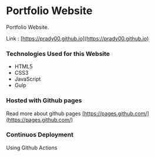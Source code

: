 # Portfolio Website
Portfolio Website.

Link : [https://prady00.github.io](https://prady00.github.io)

### Technologies Used for this Website

* HTML5
* CSS3
* JavaScript
* Gulp

### Hosted with Github pages

Read more about github pages  [https://pages.github.com/](https://pages.github.com/)

### Continuos Deployment 

Using Github Actions